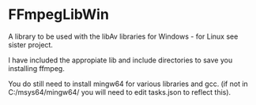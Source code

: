 # FFmpegLibWin

A library to be used with the libAv libraries for Windows - for Linux see sister project.

I have included the appropiate lib and include directories to save you installing ffmpeg.

You do still need to install mingw64 for various libraries and gcc. (if not in C:/msys64/mingw64/ you will need to edit tasks.json to reflect this).